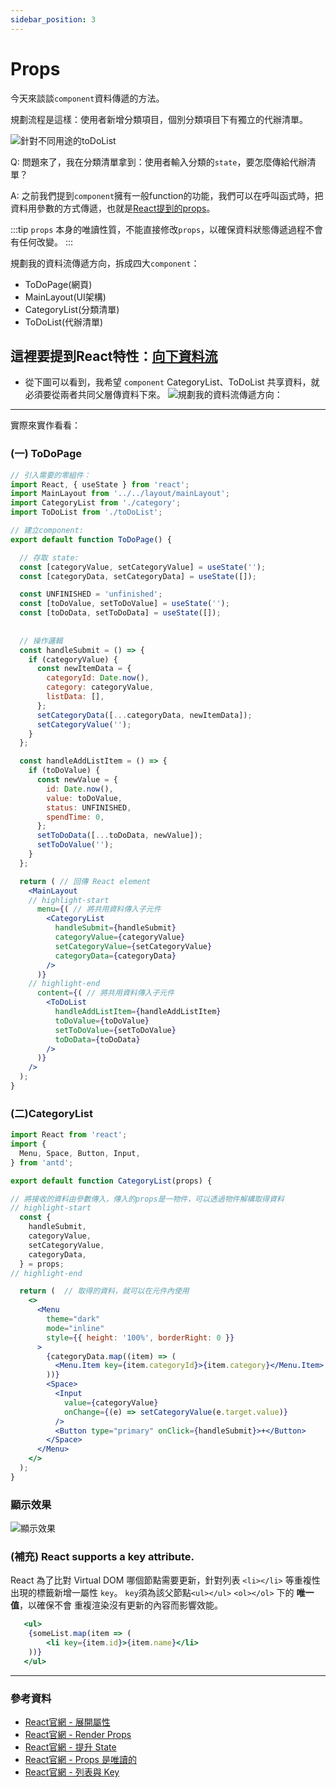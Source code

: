 ```yaml
---
sidebar_position: 3
---
```


# Props
今天來談談`component`資料傳遞的方法。

規劃流程是這樣：使用者新增分類項目，個別分類項目下有獨立的代辦清單。

![針對不同用途的toDoList](https://ithelp.ithome.com.tw/upload/images/20210914/20131689edbMabun96.png)

Q: 問題來了，我在分類清單拿到：使用者輸入分類的`state`，要怎麼傳給代辦清單？

A: 之前我們提到`component`擁有一般function的功能，我們可以在呼叫函式時，把資料用參數的方式傳遞，也就是[React提到的props](https://zh-hant.reactjs.org/docs/components-and-props.html#props-are-read-only)。

:::tip
`props` 本身的唯讀性質，不能直接修改`props`，以確保資料狀態傳遞過程不會有任何改變。
:::

規劃我的資料流傳遞方向，拆成四大`component`：
- ToDoPage(網頁)
- MainLayout(UI架構)
- CategoryList(分類清單)
- ToDoList(代辦清單)

## 這裡要提到React特性：[向下資料流](https://zh-hant.reactjs.org/docs/state-and-lifecycle.html#the-data-flows-down)

- 從下圖可以看到，我希望 `component` CategoryList、ToDoList 共享資料，就必須要從兩者共同父層傳資料下來。
![規劃我的資料流傳遞方向：](https://ithelp.ithome.com.tw/upload/images/20210925/20131689LUrEX7teGh.png)

---
實際來實作看看：
### (一) ToDoPage
```jsx title="ToDoPage.jsx" 
// 引入需要的零組件：
import React, { useState } from 'react';
import MainLayout from '../../layout/mainLayout';
import CategoryList from './category';
import ToDoList from './toDoList';

// 建立component:
export default function ToDoPage() {

  // 存取 state:
  const [categoryValue, setCategoryValue] = useState('');
  const [categoryData, setCategoryData] = useState([]);

  const UNFINISHED = 'unfinished';
  const [toDoValue, setToDoValue] = useState('');
  const [toDoData, setToDoData] = useState([]);
  
  
  // 操作邏輯
  const handleSubmit = () => {
    if (categoryValue) {
      const newItemData = {
        categoryId: Date.now(),
        category: categoryValue,
        listData: [],
      };
      setCategoryData([...categoryData, newItemData]);
      setCategoryValue('');
    } 
  };

  const handleAddListItem = () => {
    if (toDoValue) {
      const newValue = {
        id: Date.now(),
        value: toDoValue,
        status: UNFINISHED,
        spendTime: 0,
      };
      setToDoData([...toDoData, newValue]);
      setToDoValue('');
    }
  };

  return ( // 回傳 React element
    <MainLayout
    // highlight-start
      menu={( // 將共用資料傳入子元件
        <CategoryList
          handleSubmit={handleSubmit}
          categoryValue={categoryValue}
          setCategoryValue={setCategoryValue}
          categoryData={categoryData}
        />
      )}
    // highlight-end
      content={( // 將共用資料傳入子元件
        <ToDoList
          handleAddListItem={handleAddListItem}
          toDoValue={toDoValue}
          setToDoValue={setToDoValue}
          toDoData={toDoData}
        />
      )}
    />
  );
}

```

### (二)CategoryList
```jsx title="CategoryList.jsx" 
import React from 'react';
import {
  Menu, Space, Button, Input,
} from 'antd';

export default function CategoryList(props) {

// 將接收的資料由參數傳入，傳入的props是一物件，可以透過物件解構取得資料
// highlight-start
  const { 
    handleSubmit,
    categoryValue,
    setCategoryValue,
    categoryData,
  } = props;
// highlight-end

  return (  // 取得的資料，就可以在元件內使用
    <>
      <Menu
        theme="dark"
        mode="inline"
        style={{ height: '100%', borderRight: 0 }}
      >
        {categoryData.map((item) => (
          <Menu.Item key={item.categoryId}>{item.category}</Menu.Item>
        ))}
        <Space>
          <Input
            value={categoryValue}
            onChange={(e) => setCategoryValue(e.target.value)}
          />
          <Button type="primary" onClick={handleSubmit}>+</Button>
        </Space>
      </Menu>
    </>
  );
}

```

### 顯示效果
![顯示效果](https://ithelp.ithome.com.tw/upload/images/20210925/20131689ubwa963hDv.png)

### (補充) React supports a key attribute.
React 為了比對 Virtual DOM 哪個節點需要更新，針對列表 `<li></li>` 等重複性出現的標籤新增一屬性 `key`。
`key`須為該父節點`<ul></ul>` `<ol></ol>` 下的 **唯一值**，以確保不會 重複渲染沒有更新的內容而影響效能。 

```jsx
   <ul>
    {someList.map(item => (
        <li key={item.id}>{item.name}</li>
    ))}
   </ul> 
```
---
### 參考資料
- [React官網 - 展開屬性](https://zh-hant.reactjs.org/docs/jsx-in-depth.html#spread-attributes)
- [React官網 - Render Props](https://zh-hant.reactjs.org/docs/render-props.html)
- [React官網 - 提升 State](https://zh-hant.reactjs.org/docs/lifting-state-up.html)
- [React官網 - Props 是唯讀的](https://zh-hant.reactjs.org/docs/components-and-props.html#props-are-read-only)
- [React官網 - 列表與 Key](https://zh-hant.reactjs.org/docs/lists-and-keys.html)
